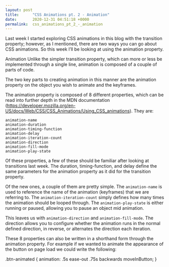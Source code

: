 ```yaml
---
layout: post
title:      "CSS Animations pt. 2 - Animation"
date:       2020-12-31 04:51:18 +0000
permalink:  css_animations_pt_2_-_animation
---
```




Last week I started exploring CSS animations in this blog with the transition property; however, as I mentioned, there are two ways you can go about CSS animations. So this week I’ll be looking at using the animation property.

Animation
Unlike the simpler transition property, which can more or less be implemented through a single line, animation is composed of a couple of parts of code.

The two key parts to creating animation in this manner are the animation property on the object you wish to animate and the keyframes.

The animation property is composed of 8 different properties, which can be read into further depth in the MDN documentation (https://developer.mozilla.org/en-US/docs/Web/CSS/CSS_Animations/Using_CSS_animations). They are:
```
animation-name
animation-duration
animation-timing-function
animation-delay
animation-iteration-count
animation-direction
animation-fill-mode
animation-play-state
```

Of these properties, a few of these should be familiar after looking at transitions last week. The duration, timing-function, and delay define the same parameters for the animation property as it did for the transition property.

Of the new ones, a couple of them are pretty simple. The `animation-name` is used to reference the name of the animation (keyframes) that we are referring to. The `animation-iteration-count` simply defines how many times the animation should be looped through. The `animation-play-state` is either running or paused, allowing you to pause an object mid animation.

This leaves us with `animation-direction` and `animation-fill-mode`. The direction allows you to configure whether the animation runs in the normal defined direction, in reverse, or alternates the direction each iteration.

These 8 properties can also be written in a shorthand form through the animation property. For example if we wanted to animate the appearance of the button on page load we could write the following:

.btn-animated {
    animation: .5s ease-out .75s backwards moveInButton;
}

